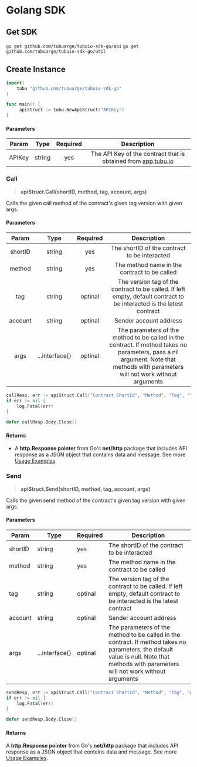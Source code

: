 # Golang SDK

## Get SDK
`go get github.com/tubuarge/tubuio-sdk-go/api`
`go get github.com/tubuarge/tubuio-sdk-go/util`


## Create Instance
```go
import(
    tubu "github.com/tubuarge/tubuio-sdk-go"
)

func main() {
     apiStruct := tubu.NewApiStruct("APIKey")
}
```
#### Parameters
|Param|Type|Required|Description|
|:---:|:---:|:---:|:---:|
| APIKey | string |yes|The API Key of the contract that is obtained from [app.tubu.io](https://app.tubu.io) |


### Call

> **apiStruct.Call(shortID, method, tag, account, args)**

Calls the given call method of the contract's given tag version with given args.

#### Parameters

|Param|Type|Required|Description|
|:---:|:---:|:---:|:---:|
|shortID | string |yes |The shortID of the contract to be interacted |
|method | string |yes| The method name in the contract to be called |
|tag | string | optinal| The version tag of the contract to be called. If left empty, default contract to be interacted is the latest contract|
|account | string |optinal| Sender account address|
|args | ...interface{} | optinal | The parameters of the method to be called in the contract. If method takes no parameters, pass a nil argument. Note that methods with parameters will not work without arguments|

```go
callResp, err := apiStruct.Call("Contract ShortId", "Method", "Tag", "")
if err != nil {
    log.Fatal(err)
}

defer callResp.Body.Close()
```

#### Returns
- A **http.Response pointer** from Go's **net/http** package that includes API response as a JSON object that contains data and message. See more [Usage Examples](https://github.com/tubuarge/tubuio-sdk-go/tree/main/examples).

### Send

> **apiStruct.Send(shortID, method, tag, account, args)**

Calls the given send method of the contract's given tag version with given args.

#### Parameters
|Param|Type| Required |Description|
|---|---|---|---|
|shortID | string | yes|The shortID of the contract to be interacted |
|method | string | yes| The method name in the contract to be called |
|tag | string | optinal |The version tag of the contract to be called. If left empty, default contract to be interacted is the latest contract|
|account | string | optinal| Sender account address|
|args | ...interface{} | optinal| The parameters of the method to be called in the contract. If method takes no parameters, the default value is null. Note that methods with parameters will not work without arguments|

```go
sendResp, err := apiStruct.Call("Contract ShortId", "Method", "Tag", "Account Address", "item", 123, true)
if err != nil {
    log.Fatal(err)
}

defer sendResp.Body.Close()
```

#### Returns
A **http.Response pointer** from Go's **net/http** package that includes API response as a JSON object that contains data and message. See more [Usage Examples](https://github.com/tubuarge/tubuio-sdk-go/tree/main/examples).

